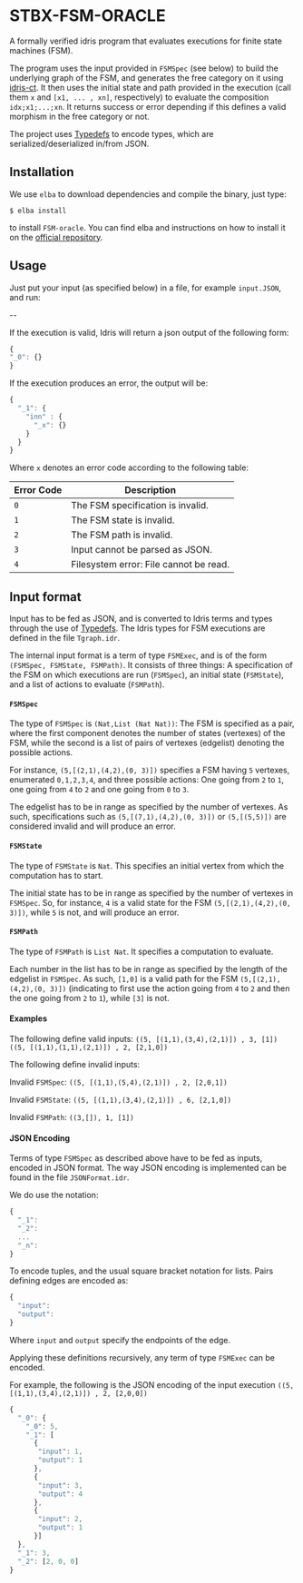 # STBX-FSM-ORACLE

A formally verified idris program that evaluates executions for finite state machines (FSM).

The program uses the input provided in `FSMSpec` (see below) to build the underlying graph of the FSM, and generates the free category on it using [idris-ct](https://github.com/statebox/idris-ct/). It then uses the initial state and path provided in the execution (call them `x` and `[x1, ... , xn]`, respectively) to evaluate the composition `idx;x1;...;xn`. It returns success or error depending if this defines a valid morphism in the free category or not.

The project uses [Typedefs](https://github.com/typedefs/typedefs) to encode types, which are serialized/deserialized in/from JSON.

## Installation

We use `elba` to download dependencies and compile the binary, just type:

```
$ elba install
```

to install `FSM-oracle`. You can find elba and instructions on how to install it on the [official repository](https://github.com/elba/elba).

## Usage
Just put your input (as specified below) in a file, for example `input.JSON`, and run:

--

If the execution is valid, Idris will return a json output of the following form:

```javascript
{
"_0": {}
}
```

If the execution produces an error, the output will be:
```javascript
{
  "_1": {
    "inn" : {
      "_x": {}
    }
  }
}
```

Where `x` denotes an error code according to the following table:

|Error Code|Description|
|---|---|
|`0`| The FSM specification is invalid.   |
|`1`| The FSM state is invalid.   |
|`2`| The FSM path is invalid.   |
|`3`|Input cannot be parsed as JSON.   |
|`4`|Filesystem error: File cannot be read.   |
## Input format

Input has to be fed as JSON, and is converted to Idris terms and types through the use of [Typedefs](https://github.com/typedefs/typedefs). The Idris types for FSM executions are defined in the file `Tgraph.idr`.

The internal input format is a term of type `FSMExec`, and is of the form 
`(FSMSpec, FSMState, FSMPath)`. It consists of three things: A specification of the FSM on which executions are run (`FSMSpec`), an initial state (`FSMState`), and a list of actions to evaluate (`FSMPath`).

#### `FSMSpec`
The type of `FSMSpec` is `(Nat,List (Nat Nat))`: The FSM is specified as a pair, where the first component denotes the number of states (vertexes) of the FSM, while the second is a list of pairs of vertexes (edgelist) denoting the possible actions.

For instance, `(5,[(2,1),(4,2),(0, 3)])` specifies a FSM having `5` vertexes, enumerated `0,1,2,3,4`, and three possible actions: One going from `2` to `1`, one going from `4` to `2` and one going from `0` to `3`. 

The edgelist has to be in range as specified by the number of vertexes. As such, specifications such as `(5,[(7,1),(4,2),(0, 3)])`
or `(5,[(5,5)])` are considered invalid and will produce an error.

#### `FSMState`
The type of `FSMState` is `Nat`. This specifies an initial vertex from which the computation has to start.

The initial state has to be in range as specified by the number of vertexes in `FSMSpec`. So, for instance, `4` is a valid state for the FSM `(5,[(2,1),(4,2),(0, 3)])`, while `5` is not, and will produce an error.

#### `FSMPath`
The type of `FSMPath` is `List Nat`. It specifies a computation to evaluate.

Each number in the list has to be in range as specified by the length of the edgelist in `FSMSpec`. As such, `[1,0]` is a valid path for the FSM `(5,[(2,1),(4,2),(0, 3)])` (indicating to first use the action going from `4` to `2` and then the one going from `2` to `1`), while `[3]` is not.

#### Examples 

The following define valid inputs:
`((5, [(1,1),(3,4),(2,1)]) , 3, [1])`
`((5, [(1,1),(1,1),(2,1)]) , 2, [2,1,0])`


The following define invalid inputs:

Invalid `FSMSpec`:
`((5, [(1,1),(5,4),(2,1)]) , 2, [2,0,1])`

Invalid `FSMState`:
`((5, [(1,1),(3,4),(2,1)]) , 6, [2,1,0])`

Invalid `FSMPath`:
`((3,[]), 1, [1])`

#### JSON Encoding

Terms of type `FSMSpec` as described above have to be fed as inputs, encoded in JSON format. The way JSON encoding is implemented can be found in the file `JSONFormat.idr`.

We do use the notation:

```javascript
{
  "_1": 
  "_2":
  ...
  "_n":
}
```
To encode tuples, and the usual square bracket notation for lists. Pairs defining edges are encoded as:
```javascript
{
  "input":
  "output":
}
```
Where `input` and `output` specify the endpoints of the edge.

Applying these definitions recursively, any term of type `FSMExec` can be encoded.

For example, the following is the JSON encoding of the input execution `((5, [(1,1),(3,4),(2,1)]) , 2, [2,0,0])`


```javascript
{
  "_0": {
    "_0": 5,
    "_1": [
      {
       "input": 1,
       "output": 1
      },
      {
       "input": 3,
       "output": 4
      },
      {
       "input": 2,
       "output": 1
      }]
  },
  "_1": 3,
  "_2": [2, 0, 0]
}
 ```
